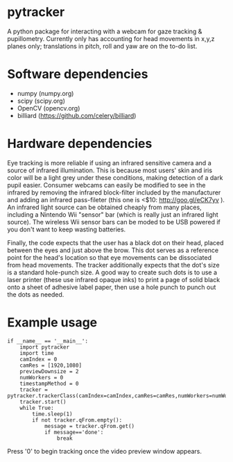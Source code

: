 pytracker
=========

A python package for interacting with a webcam for gaze tracking &amp; pupillometry. Currently only has accounting for head movements in x,y,z planes only; translations in pitch, roll and yaw are on the to-do list.


Software dependencies
=========

 - numpy (numpy.org)
 - scipy (scipy.org)
 - OpenCV (opencv.org)
 - billiard (https://github.com/celery/billiard)


Hardware dependencies
=========

Eye tracking is more reliable if using an infrared sensitive camera and a source of infrared illumination. This is because most users' skin and iris color will be a light grey under these conditions, making detection of a dark pupil easier. Consumer webcams can easily be modified to see in the infrared by removing the infrared block-filter included by the manufacturer and adding an infrared pass-fileter (this one is <$10: http://goo.gl/eCK7yv ). An infrared light source can be obtained cheaply from many places, including a Nintendo Wii "sensor" bar (which is really just an infrared light source). The wireless Wii sensor bars can be moded to be USB powered if you don't want to keep wasting batteries. 

Finally, the code expects that the user has a black dot on their head, placed between the eyes and just above the brow. This dot serves as a reference point for the head's location so that eye movements can be dissociated from head movements. The tracker additionally expects that the dot's size is a standard hole-punch size. A good way to create such dots is to use a laser printer (these use infrared opaque inks) to print a page of solid black onto a sheet of adhesive label paper, then use a hole punch to punch out the dots as needed.


Example usage
=========

    if __name__ == '__main__':
        import pytracker
        import time
        camIndex = 0
        camRes = [1920,1080]
        previewDownsize = 2
        numWorkers = 0
        timestampMethod = 0
        tracker = pytracker.trackerClass(camIndex=camIndex,camRes=camRes,numWorkers=numWorkers,previewDownsize=previewDownsize,timestampMethod=timestampMethod)
        tracker.start()
        while True:
            time.sleep(1)
            if not tracker.qFrom.empty():
                message = tracker.qFrom.get()
                if message=='done':
                    break

Press '0' to begin tracking once the video preview window appears.
